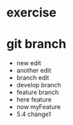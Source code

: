 # exercise
# git branch
* new edit
* another edit
* branch edit
* develop branch
* feature branch
* here feature
* now myFeature
* 5.4 change1
